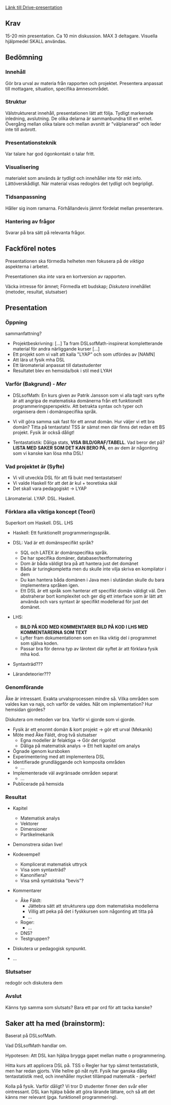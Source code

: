 [Länk till Drive-presentation](https://docs.google.com/presentation/d/1GKvIVS8E4a8Xm1CrACb8xWJitlgOIeo9winxd3gK4d4/edit#slide=id.p)

## Krav

15-20 min presentation.
Ca 10 min diskussion.
MAX 3 deltagare.
Visuella hjälpmedel SKALL användas.



## Bedömning

### Innehåll

Gör bra urval av materia från rapporten och projektet. Presentera
anpassat till mottagare, situation,
specifika ämnesområdet.

### Struktur

Välstrukturerat innehåll, presentationen lätt att följa.  Tydligt
markerade inledning, avslutning. De olika delarna är sammanbundna till
en enhet. Övergång mellan olika talare och mellan avsnitt är "välplanerad" och leder inte till avbrott.

### Presentationsteknik

Var talare har god ögonkontakt o talar fritt.

### Visualisering

materialet som används är tydligt och innehåller inte för mkt
info. Lättöverskådligt. När material visas redogörs det tydligt och
begripligt.

### Tidsanpassning

Håller sig inom ramarna. Förhållandevis jämnt fördelat mellan
presenterare.

### Hantering av frågor

Svarar på bra sätt på relevanta frågor.



## Fackförel notes

Presentationen ska förmedla helheten men fokusera på de *viktiga* aspekterna i arbetet.

Presentationen ska *inte* vara en kortversion av rapporten.

Väcka intresse för ämnet;
Förmedla ett budskap;
*Diskutera* innehållet (metoder, resultat, slutsatser)



## Presentation

### Öppning

sammanfattning?

* Projektbeskrivning: [...] Ta fram DSLsofMath-inspirerat kompletterande material för andra närliggande kurser [...]
* Ett projekt som vi valt att kalla "LYAP" och som utfördes av [NAMN]
* Att lära ut fysik mha DSL
* Ett läromaterial anpassat till datastudenter
* Resultatet blev en hemsida/bok i stil med LYAH


### Varför (Bakgrund) - *Mer*

* DSLsofMath: En kurs given av Patrik Jansson som vi alla tagit vars syfte är att angripa de matematiska
domänerna från ett funktionellt programmeringsperspektiv. Att betrakta syntax
och typer och organisera dem i domänspecifika språk.

* Vi vill göra samma sak fast för ett annat domän. Hur väljer vi ett bra domän? Titta på tentastats!
TSS är sämst men där finns det redan ett BS projekt. Fysik är också dåligt!

* Tentastatistik: Dåliga stats, **VISA BILD/GRAF/TABELL**. Vad beror det på?
**LISTA MED SAKER SOM DET KAN BERO PÅ**, en av dem är någonting som vi kanske kan lösa mha DSL!

### Vad projektet är (Syfte)

* Vi vill utveckla DSL för att få bukt med tentastatsen!
* Vi valde Haskell för att det är kul + teoretiska skäl
* Det skall vara pedagogiskt -> LYAP

Läromaterial. LYAP. DSL. Haskell.

### Förklara alla viktiga koncept (Teori)

Superkort om Haskell. DSL. LHS

* Haskell: Ett funktionellt programmeringsspråk.

* DSL: Vad är ett domänspecifikt språk? 
  - SQL och LATEX är domänspecifika språk.
  - De har specifika domäner, databaser/textformatering
  - Dom är båda väldigt bra på att hantera just det domänet
  - Båda är turingkompletta men du skulle inte vilja skriva en kompilator i dem
  - Du kan hantera båda domänen i Java men i slutändan skulle du bara implementera
    språken igen.
  - Ett DSL är ett språk som hanterar *ett* specifikt domän väldigt väl. Den abstraherar
  bort komplexitet och ger dig ett interface som är lätt att använda och vars syntaxt är
  specifikt modellerad för just det domänet. 

* LHS: 
  - **BILD PÅ KOD MED KOMMENTARER** **BILD PÅ KOD I LHS MED KOMMENTARERNA SOM TEXT**
  - Lyfter fram dokumentationen som en lika viktig del i programmet som själva koden.
  - Passar bra för denna typ av lärotext där syftet är att förklara fysik mha kod. 

* Syntaxträd???

* Lärandeteorier???

### Genomförande

Åke är intressant. Exakta urvalsprocessen mindre så. Vilka områden som
valdes kan va najs, och varför de valdes. Nåt om implementation? Hur hemsidan gjordes?

Diskutera om metoden var bra. Varför vi gjorde som vi gjorde.

* Fysik är ett enormt domän & kort projekt -> gör ett urval (Mekanik)
* Möte med Åke Fäldt, drog två slutsatser
  - Egna modeller är felaktiga -> Gör det rigoröst
  - Dåliga på matematisk analys -> Ett helt kapitel om analys
* Ögnade igenom kursboken 
* Experimentering med att implementera DSL
* Identifierade grundläggande och komposita områden
  - ...
* Implementerade väl avgränsade områden separat
  - ...
* Publicerade på hemsida


### Resultat

* Kapitel 
  - Matematisk analys
  - Vektorer
  - Dimensioner
  - Partikelmekanik
* Demonstrera sidan live!
* Kodexempel!
  - Komplicerat matematisk uttryck
  - Visa som syntaxträd?
  - Kanonifiera?
  - Visa små syntaktiska "bevis"?
* Kommentarer
  - Åke Fäldt: 
    - Jättebra sätt att strukturera upp dom matematiska modellerna
    - Villig att peka på det i fyskkursen som någonting att titta på
    - ...
  - Roger:
    - ...
  - DNS?
  - Testgruppen?

 * Diskutera ur pedagogisk synpunkt.
  - ...


### Slutsatser

redogör och diskutera dem


### Avslut

Känns typ samma som slutsats? Bara ett par ord för att tacka kanske?




## Saker att ha med (brainstorm):

Baserat på DSLsofMath.

Vad DSLsofMath handlar om.

Hypotesen: Att DSL kan hjälpa brygga gapet mellan matte o programmering.

Hitta kurs att applicera DSL på. TSS o Regler har typ sämst
tentastatistik, men har redan gjorts. Ville hellre gö nåt nytt. Fysik
har ganska dålig tentastatistik med, och innehåller mycket tillämpad
matematik - perfekt!

Kolla på fysik. Varför dåligt? Vi tror D studenter finner den svår
eller ointressant. DSL kan hjälpa både att göra lärande lättare, och
så att det känns mer relevant (pga. funktionell programmering).



